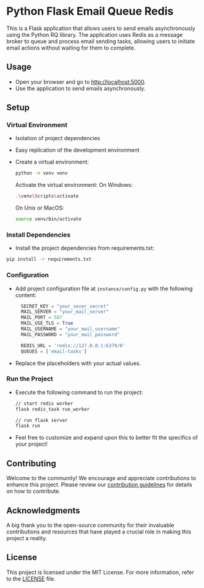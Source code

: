 # Python Flask Email Queue Redis

This is a Flask application that allows users to send emails asynchronously using the Python RQ library. The application uses Redis as a message broker to queue and process email sending tasks, allowing users to initiate email actions without waiting for them to complete.

## Usage

- Open your browser and go to <http://localhost:5000>.
- Use the application to send emails asynchronously.

## Setup

### Virtual Environment

- Isolation of project dependencies
- Easy replication of the development environment
- Create a virtual environment:

   ```bash
   python -m venv venv
   ```

   Activate the virtual environment:
    On Windows:

    ```bash
    .\venv\Scripts\activate
    ```

   On Unix or MacOS:

    ```bash
    source venv/bin/activate
    ```

### Install Dependencies

- Install the project dependencies from requirements.txt:

```bash
pip install -r requirements.txt
```

### Configuration

- Add project configuration file at `instance/config.py` with the following content:

  ```python
    SECRET_KEY = "your_sever_secret"
    MAIL_SERVER = "your_mail_server"
    MAIL_PORT = 587
    MAIL_USE_TLS = True
    MAIL_USERNAME = "your_mail_username"
    MAIL_PASSWORD = "your_mail_password"

    REDIS_URL = 'redis://127.0.0.1:6379/0'
    QUEUES = ['email-tasks']
  ```

- Replace the placeholders with your actual values.

### Run the Project

- Execute the following command to run the project:

  ```bash
  // start redis worker
  flask redis_task run_worker

  // run flask server
  flask run
  ```

- Feel free to customize and expand upon this to better fit the specifics of your project!

## Contributing

Welcome to the community! We encourage and appreciate contributions to enhance this project. Please review our [contribution guidelines](CONTRIBUTING.md) for details on how to contribute.

## Acknowledgments

A big thank you to the open-source community for their invaluable contributions and resources that have played a crucial role in making this project a reality.

## License

This project is licensed under the MIT License. For more information, refer to the [LICENSE](LICENSE) file.
